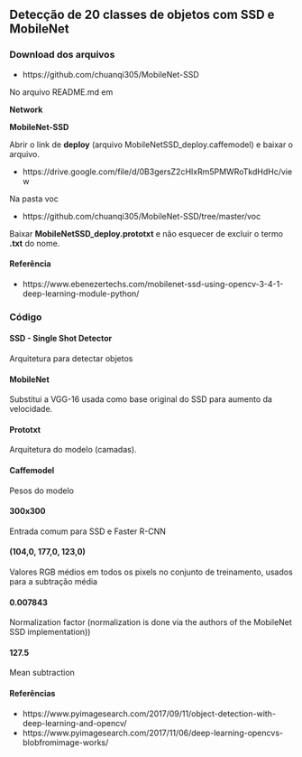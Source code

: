 <h2> Detecção de 20 classes de objetos com SSD e MobileNet </h2>

<h3> Download dos arquivos </h3>

<ul>
  <li>https://github.com/chuanqi305/MobileNet-SSD </li>
</ul>

<p>No arquivo README.md em </p>
<p><b>   Network</p>
<p>MobileNet-SSD</b></p>

<p>Abrir o link de <b>deploy</b> (arquivo MobileNetSSD_deploy.caffemodel) e baixar o arquivo.</p>
<ul>
  <li>https://drive.google.com/file/d/0B3gersZ2cHIxRm5PMWRoTkdHdHc/view </li>
</ul>

<p>Na pasta voc</p>
<ul>
  <li>https://github.com/chuanqi305/MobileNet-SSD/tree/master/voc </li>
</ul>

<p> Baixar <b>MobileNetSSD_deploy.prototxt</b> e não esquecer de excluir o termo <b>.txt</b> do nome.</p>

<h4>Referência</h4>
<ul>
  <li>https://www.ebenezertechs.com/mobilenet-ssd-using-opencv-3-4-1-deep-learning-module-python/ </li>
</ul>

<h3> Código </h3>

<h4>SSD - Single Shot Detector </h4>
<p>Arquitetura para detectar objetos</p>
<h4>MobileNet </h4>
<p>Substitui a VGG-16 usada como base original do SSD para aumento da velocidade. </p>

<h4>Prototxt </h4>
<p>Arquitetura do modelo (camadas).</p>    
<h4>Caffemodel </h4>
<p>Pesos do modelo</p>

<h4>300x300</h4>
<p>Entrada comum para SSD e Faster R-CNN</p>
<h4>(104,0, 177,0, 123,0)</h4> 
<p>Valores RGB médios em todos os pixels no conjunto de treinamento, usados para a subtração média </p>

<h4>0.007843</h4> 
<p>Normalization factor (normalization is done via the authors of the MobileNet SSD implementation))</p>
<h4>127.5 </h4> 
<p>Mean subtraction</p>

<h4>Referências</h4>
<ul>
  <li>https://www.pyimagesearch.com/2017/09/11/object-detection-with-deep-learning-and-opencv/ </li>
  <li>https://www.pyimagesearch.com/2017/11/06/deep-learning-opencvs-blobfromimage-works/ </li>
</ul>
